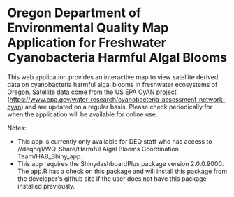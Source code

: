 # Oregon Department of Environmental Quality Map Application for Freshwater Cyanobacteria Harmful Algal Blooms

This web application provides an interactive map to view satellite derived data on cyanobacteria harmful algal blooms in freshwater ecosystems of Oregon.  Satellite data come from the US EPA CyAN project (https://www.epa.gov/water-research/cyanobacteria-assessment-network-cyan) and are updated on a regular basis. Please check periodically for when the application will be available for online use.

Notes:
* This app is currently only available for DEQ staff who has access to //deqhq1/WQ-Share/Harmful Algal Blooms Coordination Team/HAB_Shiny_app.
* This app requires the ShinydashboardPlus package version 2.0.0.9000. The app.R has a check on this package and will install this package from the developer's gifhub site if the user does not have this package installed previously.

